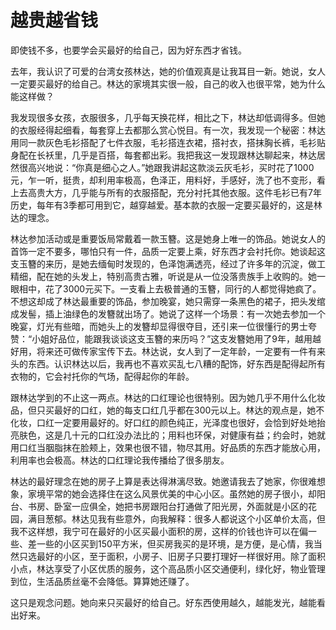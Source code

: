 # 越贵越省钱

即使钱不多，也要学会买最好的给自己，因为好东西才省钱。

去年，我认识了可爱的台湾女孩林达，她的价值观真是让我耳目一新。她说，女人一定要买最好的给自己。林达的家境其实很一般，自己的收入也很平常，她为什么能这样做？

我发现很多女孩，衣服很多，几乎每天换花样，相比之下，林达却低调得多。但她的衣服经得起细看，每套穿上去都那么赏心悦目。有一次，我发现一个秘密：林达用同一款灰色毛衫搭配了七件衣服，毛衫搭连衣裙，搭衬衣，搭抹胸长裤，毛衫贴身配在长袄里，几乎是百搭，每套都出彩。我把我这一发现跟林达聊起来，林达居然很高兴地说：“你真是细心之人。”她跟我讲起这款淡云灰毛衫，买时花了1000元，乍一听，挺贵，却利用率极高，色泽正，用料好，手感好，洗了也不变形，看上去高贵大方，几乎能与所有的衣服搭配，充分衬托其他衣服。这件毛衫已有7年历史，每年有3季都可用到它，越穿越爱。基本款的衣服一定要买最好的，这是林达的理念。

林达参加活动或是重要饭局常戴着一款玉簪。这是她身上唯一的饰品。她说女人的首饰一定不要多，哪怕只有一件，品质一定要上乘，好东西才会衬托你。她谈起这支玉簪的来历，是她去缅甸时发现的，色泽饱满透亮，经过了许多年的沉淀，做工精细，配在她的头发上，特别高贵古雅，听说是从一位没落贵族手上收购的。她一眼相中，花了3000元买下。一支看上去极普通的玉簪，同行的人都觉得她疯了。不想这却成了林达最重要的饰品，参加晚宴，她只需穿一条黑色的裙子，把头发绾成发髻，插上油绿色的发簪就出场了。她说了这样一个场景：有一次她去参加一个晚宴，灯光有些暗，而她头上的发簪却显得很夺目，还引来一位很懂行的男士夸赞：“小姐好品位，能跟我谈谈这支玉簪的来历吗？”这支发簪她用了9年，越用越好用，将来还可做传家宝传下去。林达说，女人到了一定年龄，一定要有一件有来头的东西。认识林达以后，我再也不喜欢买乱七八糟的配饰，好东西是配得起所有衣物的，它会衬托你的气场，配得起你的年龄。

跟林达学到的不止这一两点。林达的口红理论也很特别。因为她几乎不用什么化妆品，但只买最好的口红，她的每支口红几乎都在300元以上。林达的观点是，她不化妆，口红一定要用最好的。好口红的颜色纯正，光泽度也很好，会恰到好处地抬亮肤色，这是几十元的口红没办法比的；用料也环保，对健康有益；约会时，她就用口红当胭脂抹在脸颊上，效果也很不错，物尽其用。好品质的东西才能放心用，利用率也会极高。林达的口红理论我传播给了很多朋友。

林达的最好理念在她的房子上算是表达得淋漓尽致。她邀请我去了她家，你很难想象，家境平常的她会选择住在这么风景优美的中心小区。虽然她的房子很小，却阳台、书房、卧室一应俱全，她把书房跟阳台打通做了阳光房，外面就是小区的花园，满目葱郁。林达见我有些意外，向我解释：很多人都说这个小区单价太高，但我不这样想，我宁可在最好的小区买最小面积的房，这样的价钱也许可以在偏一些、差一些的小区买到150平方米，但买房我买的是环境，是方便，是心情，我当然只选最好的小区，至于面积，小房子、旧房子只要打理好一样很好用。除了面积小点，林达享受了小区优质的服务，这个高品质小区交通便利，绿化好，物业管理到位，生活品质丝毫不会降低。算算她还赚了。

这只是观念问题。她向来只买最好的给自己。好东西使用越久，越能发光，越能看出好来。